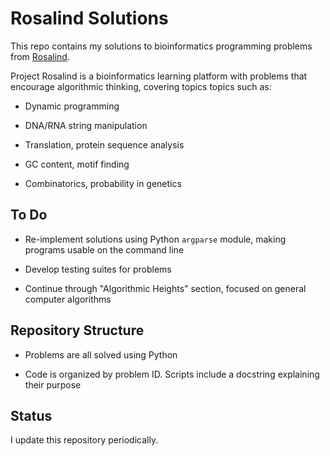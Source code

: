 # Rosalind Solutions

This repo contains my solutions to bioinformatics programming problems from [Rosalind](http://rosalind.info/).

Project Rosalind is a bioinformatics learning platform with problems that encourage algorithmic thinking, covering topics topics such as:  

-  Dynamic programming

-  DNA/RNA string manipulation

-  Translation, protein sequence analysis

-  GC content, motif finding

-  Combinatorics, probability in genetics

## To Do

-  Re-implement solutions using Python `argparse` module, making programs usable on the command line

-  Develop testing suites for problems

-  Continue through "Algorithmic Heights" section, focused on general computer algorithms

## Repository Structure

-  Problems are all solved using Python

-  Code is organized by problem ID. Scripts include a docstring explaining their purpose

## Status

I update this repository periodically.
